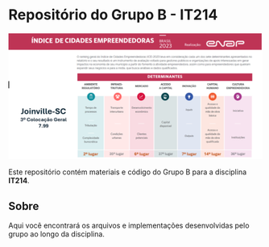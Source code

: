 # Repositório do Grupo B - IT214

![Joinville ENAP](imagens/joinvilleenap.png)

Este repositório contém materiais e código do Grupo B para a disciplina **IT214**.  

## Sobre  
Aqui você encontrará os arquivos e implementações desenvolvidas pelo grupo ao longo da disciplina.  
